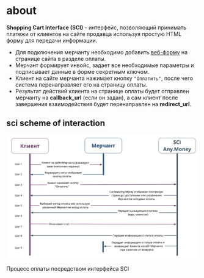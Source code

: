 # about

**Shopping Cart Interface \(SCI\)** - интерфейс, позволяющий принимать платежи от клиентов на сайте продавца используя простую HTML форму для передачи информации.

* Для подключения мерчанту необходимо добавить [веб-форму](sci_start.md) на странице сайта в разделе оплаты.
* Мерчант формирует инвойс, задает все необходимые параметры и подписывает данные в форме секретным ключом.
* Клиент на сайте мерчанта нажимает кнопку `"Оплатить"`, после чего система перенаправляет его на страницу оплаты.
* Результат действий клиента на странице оплаты будет отправлен мерчанту на **callback\_url** \(если он задан\), а сам клиент после завершения взаимодействия будет перенаправлен на **redirect\_url**.

## sci scheme of interaction

![&#x421;&#x445;&#x435;&#x43C;&#x430; &#x432;&#x437;&#x430;&#x438;&#x43C;&#x43E;&#x434;&#x435;&#x439;&#x441;&#x442;&#x432;&#x438;&#x44F;](../.gitbook/assets/sci.png)

Процесс оплаты посредством интерфейса SCI

